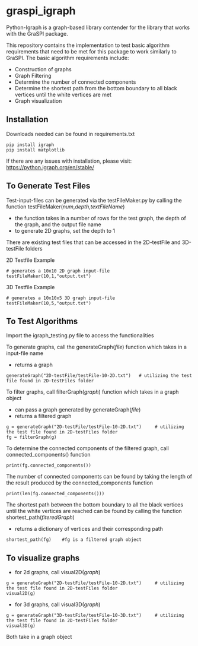 # graspi_igraph

Python-Igraph is a graph-based library contender for the library that works with the GraSPI package. 

This repository contains the implementation to test basic algorithm requirements that need to be met for this package to work similarly to GraSPI.
The basic algorithm requirements include:
  -  Construction of graphs
  -  Graph Filtering
  -  Determine the number of connected components
  -  Determine the shortest path from the bottom boundary to all black vertices until the white vertices are met
  -  Graph visualization

## Installation
Downloads needed can be found in requirements.txt
```
pip install igraph 
pip install matplotlib
```
  If there are any issues with installation, please visit: https://python.igraph.org/en/stable/ 

## To Generate Test Files
Test-input-files can be generated via the testFileMaker.py by calling the function testFileMaker(_num_,_depth_,_textFileName_)
  - the function takes in a number of rows for the test graph, the depth of the graph, and the output file name
  - to generate 2D graphs, set the depth to 1
  
There are existing test files that can be accessed in the 2D-testFile and 3D-testFile folders

2D Testfile Example
```
# generates a 10x10 2D graph input-file
testFileMaker(10,1,"output.txt")
```
3D Testfile Example
```
# generates a 10x10x5 3D graph input-file
testFileMaker(10,5,"output.txt")
```

## To Test Algorithms
Import the igraph_testing.py file to access the functionalities

To generate graphs, call the generateGraph(_file_) function which takes in a input-file name
  -  returns a graph
```
generateGraph("2D-testFile/testFile-10-2D.txt")   # utilizing the test file found in 2D-testFiles folder
```

To filter graphs, call filterGraph(_graph_) function which takes in a graph object 
  -  can pass a graph generated by generateGraph(_file_)
  -  returns a filtered graph
```
g = generateGraph("2D-testFile/testFile-10-2D.txt")     # utilizing the test file found in 2D-testFiles folder
fg = filterGraph(g)
```

To determine the connected components of the filtered graph, call connected_components() function
```
print(fg.connected_components())
```
The number of connected components can be found by taking the length of the result produced by the connected_components function 
```
print(len(fg.connected_components())) 
```

The shortest path between the bottom boundary to all the black vertices until the white vertices are reached can be found by calling the function shortest_path(_fiteredGraph_)
  -  returns a dictionary of vertices and their corresponding path
```
shortest_path(fg)    #fg is a filtered graph object
```

## To visualize graphs
  -  for 2d graphs, call visual2D(_graph_)
```
g = generateGraph("2D-testFile/testFile-10-2D.txt")     # utilizing the test file found in 2D-testFiles folder
visual2D(g)
```
  -  for 3d graphs, call visual3D(_graph_)
```
g = generateGraph("3D-testFile/testFile-10-3D.txt")     # utilizing the test file found in 2D-testFiles folder
visual3D(g)
```
Both take in a graph object



